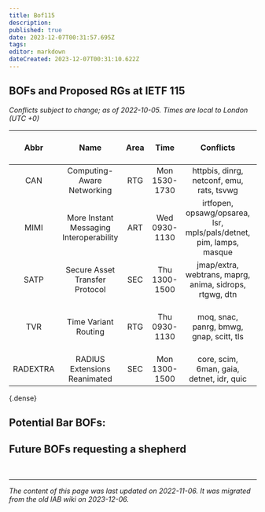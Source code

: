 ```yaml
---
title: Bof115
description: 
published: true
date: 2023-12-07T00:31:57.695Z
tags: 
editor: markdown
dateCreated: 2023-12-07T00:31:10.622Z
---
```




## BOFs and Proposed RGs at IETF 115
*Conflicts subject to change; as of 2022-10-05. Times are local to London (UTC +0)*

| **Abbr** |                 **Name**                | **Area** |    **Time**   |                            **Conflicts**                            |     **IAB Member(s) Covering**    |      **IAB Shepherd**      |
|:--------:|:---------------------------------------:|:--------:|:-------------:|:-------------------------------------------------------------------:|:---------------------------------:|:--------------------------:|
| CAN      | Computing-Aware Networking              | RTG      | Mon 1530-1730 | httpbis, dinrg, netconf, emu, rats, tsvwg                           | Deborah Brungard, fluffy, Jari    | Zhenbin Li                 |
| MIMI     | More Instant Messaging Interoperability | ART      | Wed 0930-1130 | irtfopen, opsawg/opsarea, lsr, mpls/pals/detnet, pim, lamps, masque | Jiankang Yao                      | Cullen Jennings            |
| SATP     | Secure Asset Transfer Protocol          | SEC      | Thu 1300-1500 | jmap/extra, webtrans, maprg, anima, sidrops, rtgwg, dtn             | fluffy, Qin                       | Wes Hardaker               |
| TVR      | Time Variant Routing                    | RTG      | Thu 0930-1130 | moq, snac, panrg, bmwg, gnap, scitt, tls                            | Wes Hardaker maybe, Jari, Zhenbin | Mallory Knodel, Russ White |
| RADEXTRA | RADIUS Extensions Reanimated            | SEC      | Mon 1300-1500 | core, scim, 6man, gaia, detnet, idr, quic                           | Wes Hardaker, Jari, Qin           |                            |
{.dense}


## Potential Bar BOFs:
## Future BOFs requesting a shepherd

&nbsp;
&nbsp;
&nbsp;

---

*The content of this page was last updated on 2022-11-06. It was migrated from the old IAB wiki on 2023-12-06.*